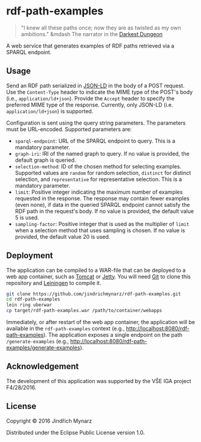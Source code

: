 # rdf-path-examples

> "I knew all these paths once; now they are as twisted as my own ambitions." &mdash The narrator in the [Darkest Dungeon](http://www.darkestdungeon.com)

A web service that generates examples of RDF paths retrieved via a SPARQL endpoint.

## Usage

Send an RDF path serialized in [JSON-LD](http://json-ld.org) in the body of a POST request. Use the `Content-Type` header to indicate the MIME type of the POST's body (i.e., `application/ld+json`). Provide the `Accept` header to specify the preferred MIME type of the response. Currently, only JSON-LD (i.e. `application/ld+json`) is supported.

Configuration is sent using the query string parameters. The parameters must be URL-encoded. Supported parameters are:

* `sparql-endpoint`: URL of the SPARQL endpoint to query. This is a mandatory parameter.
* `graph-iri`: IRI of the named graph to query. If no value is provided, the default graph is queried.
* `selection-method`: ID of the chosen method for selecting examples. Supported values are `random` for random     selection, `distinct` for distinct selection, and `representative` for representative selection. This is a         mandatory parameter.
* `limit`: Positive integer indicating the maximum number of examples requested in the response. The response may  contain fewer examples (even none), if data in the queried SPARQL endpoint cannot satisfy the RDF path in the      request's body. If no value is provided, the default value 5 is used.
* `sampling-factor`: Positive integer that is used as the multiplier of `limit` when a selection method that uses sampling is chosen. If no value is provided, the default value 20 is used.

## Deployment

The application can be compiled to a WAR-file that can be deployed to a web app container, such as [Tomcat](http://tomcat.apache.org/) or [Jetty](http://www.eclipse.org/jetty/). You will need [Git](http://git-scm.com/) to clone this repository and [Leiningen](http://leiningen.org/) to compile it.

```sh
git clone https://github.com/jindrichmynarz/rdf-path-examples.git
cd rdf-path-examples
lein ring uberwar
cp target/rdf-path-examples.war /path/to/container/webapps
```

Immediately, or after restart of the web app container, the application will be available in the `rdf-path-examples` context (e.g., <http://localhost:8080/rdf-path-examples>). The application exposes a single endpoint on the path `/generate-examples` (e.g., <http://localhost:8080/rdf-path-examples/generate-examples>). 

## Acknowledgement

The development of this application was supported by the VŠE IGA project F4/28/2016.

## License

Copyright © 2016 Jindřich Mynarz

Distributed under the Eclipse Public License version 1.0.
